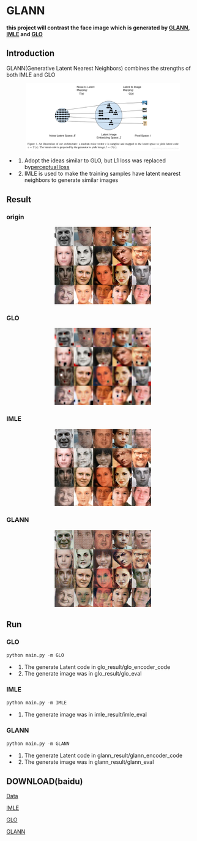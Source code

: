 # GLANN

**this project will contrast the face image which is generated by  [GLANN](https://arxiv.org/abs/1812.08985), [IMLE](https://arxiv.org/abs/1809.09087) and [GLO](https://arxiv.org/abs/1707.05776)**

## Introduction

GLANN(Generative Latent Nearest Neighbors) combines the strengths of both IMLE and GLO

<div align="center">
	<img src="res_img/graph.png" width="80%" height="10%"/>
</div>

- 1. Adopt the ideas similar to GLO, but L1 loss was replaced by[perceptual loss](https://arxiv.org/abs/1603.08155)

- 2. IMLE is used to make the training samples have latent nearest neighbors to generate similar images

## Result
### origin
<div align="center">
	<img src="res_img/origin.jpg" width="50%" height="10%"/>
</div>

### GLO
<div align="center">
	<img src="res_img/glo_eval.jpg" width="50%" height="10%"/>
</div>

### IMLE
<div align="center">
	<img src="res_img/imle_eval.jpg" width="50%" height="10%"/>
</div>

### GLANN
<div align="center">
	<img src="res_img/glann_eval.jpg" width="50%" height="10%"/>
</div>

## Run
### GLO
```python
python main.py -m GLO
```
- 1. The generate Latent code in glo_result/glo_encoder_code
- 2. The generate image was in glo_result/glo_eval

### IMLE
```python
python main.py -m IMLE
```
- 1. The generate image was in imle_result/imle_eval

### GLANN
```python
python main.py -m GLANN
```
- 1. The generate Latent code in glann_result/glann_encoder_code
- 2. The generate image was in glann_result/glann_eval

## DOWNLOAD(baidu)
[Data](https://pan.baidu.com/s/1QEDcbWO0yZ3zIxBuTo4ZxQ)

[IMLE](https://pan.baidu.com/s/1h4Nwf-m4aKsYiJ44Rmv2Fw)

[GLO](https://pan.baidu.com/s/1tX7wqMxvks8cxvgz93Seaw)

[GLANN](https://pan.baidu.com/s/1V8KUoHzUrHrYOuQ8hzzwoQ)
